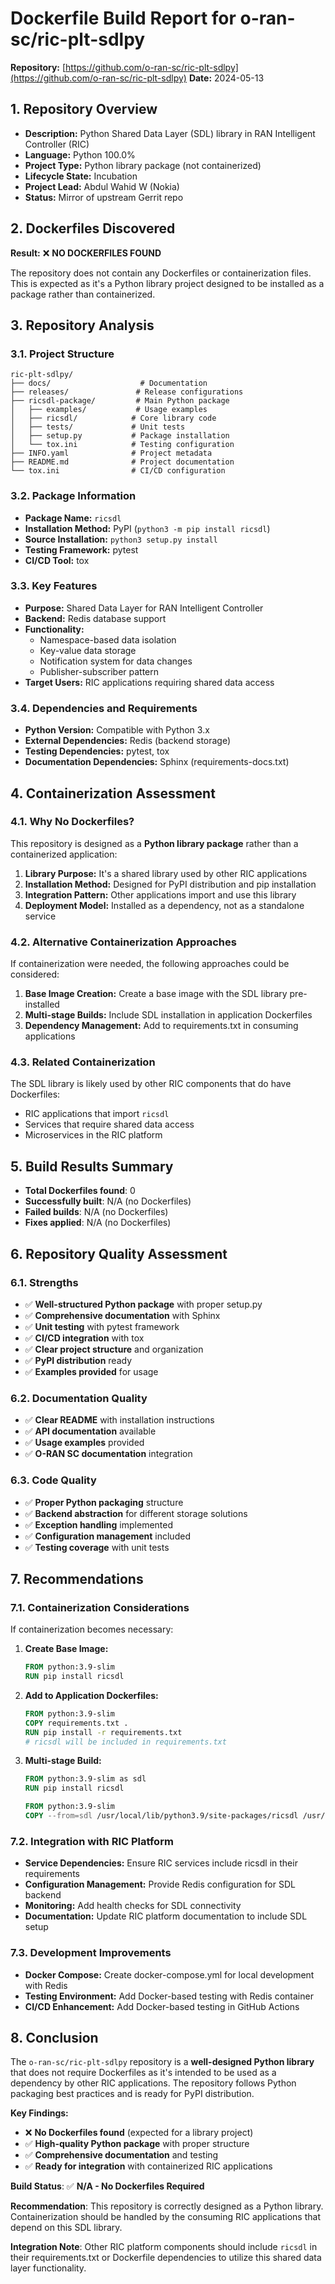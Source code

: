 # Dockerfile Build Report for o-ran-sc/ric-plt-sdlpy

**Repository:** [https://github.com/o-ran-sc/ric-plt-sdlpy](https://github.com/o-ran-sc/ric-plt-sdlpy)
**Date:** 2024-05-13

## 1. Repository Overview
- **Description:** Python Shared Data Layer (SDL) library in RAN Intelligent Controller (RIC)
- **Language:** Python 100.0%
- **Project Type:** Python library package (not containerized)
- **Lifecycle State:** Incubation
- **Project Lead:** Abdul Wahid W (Nokia)
- **Status:** Mirror of upstream Gerrit repo

## 2. Dockerfiles Discovered
**Result:** ❌ **NO DOCKERFILES FOUND**

The repository does not contain any Dockerfiles or containerization files. This is expected as it's a Python library project designed to be installed as a package rather than containerized.

## 3. Repository Analysis

### 3.1. Project Structure
```
ric-plt-sdlpy/
├── docs/                    # Documentation
├── releases/               # Release configurations
├── ricsdl-package/         # Main Python package
│   ├── examples/           # Usage examples
│   ├── ricsdl/            # Core library code
│   ├── tests/             # Unit tests
│   ├── setup.py           # Package installation
│   └── tox.ini            # Testing configuration
├── INFO.yaml              # Project metadata
├── README.md              # Project documentation
└── tox.ini                # CI/CD configuration
```

### 3.2. Package Information
- **Package Name:** `ricsdl`
- **Installation Method:** PyPI (`python3 -m pip install ricsdl`)
- **Source Installation:** `python3 setup.py install`
- **Testing Framework:** pytest
- **CI/CD Tool:** tox

### 3.3. Key Features
- **Purpose:** Shared Data Layer for RAN Intelligent Controller
- **Backend:** Redis database support
- **Functionality:** 
  - Namespace-based data isolation
  - Key-value data storage
  - Notification system for data changes
  - Publisher-subscriber pattern
- **Target Users:** RIC applications requiring shared data access

### 3.4. Dependencies and Requirements
- **Python Version:** Compatible with Python 3.x
- **External Dependencies:** Redis (backend storage)
- **Testing Dependencies:** pytest, tox
- **Documentation Dependencies:** Sphinx (requirements-docs.txt)

## 4. Containerization Assessment

### 4.1. Why No Dockerfiles?
This repository is designed as a **Python library package** rather than a containerized application:

1. **Library Purpose:** It's a shared library used by other RIC applications
2. **Installation Method:** Designed for PyPI distribution and pip installation
3. **Integration Pattern:** Other applications import and use this library
4. **Deployment Model:** Installed as a dependency, not as a standalone service

### 4.2. Alternative Containerization Approaches
If containerization were needed, the following approaches could be considered:

1. **Base Image Creation:** Create a base image with the SDL library pre-installed
2. **Multi-stage Builds:** Include SDL installation in application Dockerfiles
3. **Dependency Management:** Add to requirements.txt in consuming applications

### 4.3. Related Containerization
The SDL library is likely used by other RIC components that do have Dockerfiles:
- RIC applications that import `ricsdl`
- Services that require shared data access
- Microservices in the RIC platform

## 5. Build Results Summary
- **Total Dockerfiles found**: 0
- **Successfully built**: N/A (no Dockerfiles)
- **Failed builds**: N/A (no Dockerfiles)
- **Fixes applied**: N/A (no Dockerfiles)

## 6. Repository Quality Assessment

### 6.1. Strengths
- ✅ **Well-structured Python package** with proper setup.py
- ✅ **Comprehensive documentation** with Sphinx
- ✅ **Unit testing** with pytest framework
- ✅ **CI/CD integration** with tox
- ✅ **Clear project structure** and organization
- ✅ **PyPI distribution** ready
- ✅ **Examples provided** for usage

### 6.2. Documentation Quality
- ✅ **Clear README** with installation instructions
- ✅ **API documentation** available
- ✅ **Usage examples** provided
- ✅ **O-RAN SC documentation** integration

### 6.3. Code Quality
- ✅ **Proper Python packaging** structure
- ✅ **Backend abstraction** for different storage solutions
- ✅ **Exception handling** implemented
- ✅ **Configuration management** included
- ✅ **Testing coverage** with unit tests

## 7. Recommendations

### 7.1. Containerization Considerations
If containerization becomes necessary:

1. **Create Base Image:**
   ```dockerfile
   FROM python:3.9-slim
   RUN pip install ricsdl
   ```

2. **Add to Application Dockerfiles:**
   ```dockerfile
   FROM python:3.9-slim
   COPY requirements.txt .
   RUN pip install -r requirements.txt
   # ricsdl will be included in requirements.txt
   ```

3. **Multi-stage Build:**
   ```dockerfile
   FROM python:3.9-slim as sdl
   RUN pip install ricsdl
   
   FROM python:3.9-slim
   COPY --from=sdl /usr/local/lib/python3.9/site-packages/ricsdl /usr/local/lib/python3.9/site-packages/ricsdl
   ```

### 7.2. Integration with RIC Platform
- **Service Dependencies:** Ensure RIC services include ricsdl in their requirements
- **Configuration Management:** Provide Redis configuration for SDL backend
- **Monitoring:** Add health checks for SDL connectivity
- **Documentation:** Update RIC platform documentation to include SDL setup

### 7.3. Development Improvements
- **Docker Compose:** Create docker-compose.yml for local development with Redis
- **Testing Environment:** Add Docker-based testing with Redis container
- **CI/CD Enhancement:** Add Docker-based testing in GitHub Actions

## 8. Conclusion

The `o-ran-sc/ric-plt-sdlpy` repository is a **well-designed Python library** that does not require Dockerfiles as it's intended to be used as a dependency by other RIC applications. The repository follows Python packaging best practices and is ready for PyPI distribution.

**Key Findings:**
- ❌ **No Dockerfiles found** (expected for a library project)
- ✅ **High-quality Python package** with proper structure
- ✅ **Comprehensive documentation** and testing
- ✅ **Ready for integration** with containerized RIC applications

**Build Status**: ✅ **N/A - No Dockerfiles Required**

**Recommendation**: This repository is correctly designed as a Python library. Containerization should be handled by the consuming RIC applications that depend on this SDL library.

**Integration Note**: Other RIC platform components should include `ricsdl` in their requirements.txt or Dockerfile dependencies to utilize this shared data layer functionality.
